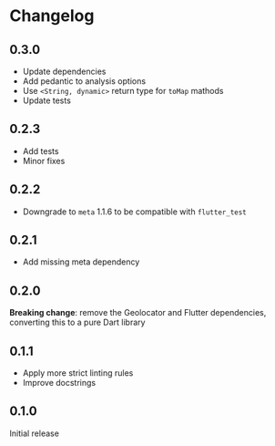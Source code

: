 # Changelog

## 0.3.0

- Update dependencies
- Add pedantic to analysis options
- Use `<String, dynamic>` return type for `toMap` mathods
- Update tests

## 0.2.3

- Add tests
- Minor fixes

## 0.2.2

- Downgrade to `meta` 1.1.6 to be compatible with `flutter_test`

## 0.2.1

- Add missing meta dependency

## 0.2.0

**Breaking change**: remove the Geolocator and Flutter dependencies,
converting this to a pure Dart library

## 0.1.1

- Apply more strict linting rules
- Improve docstrings

## 0.1.0

Initial release